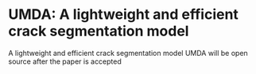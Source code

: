 # UMDA: A lightweight and efficient crack segmentation model
A lightweight and efficient crack segmentation model
UMDA will be open source after the paper is accepted
